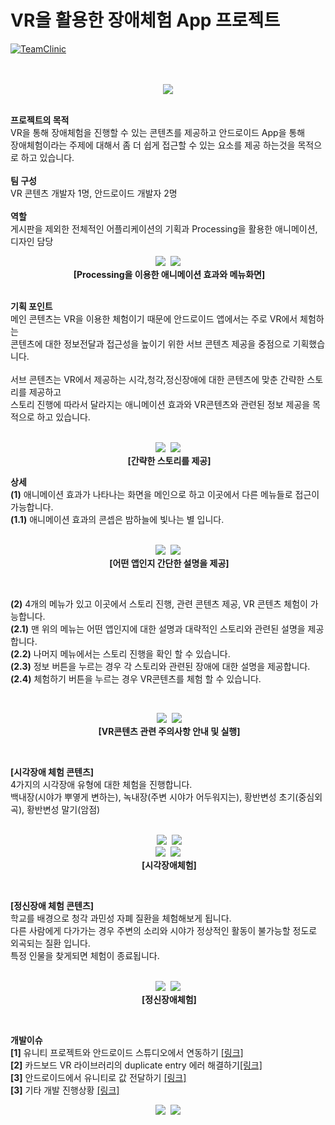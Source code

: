 # VR을 활용한 장애체험 App 프로젝트

[![TeamClinic](https://github.com/PuzzleLeaf/TeamClinic/blob/master/img/youtube.PNG)](https://www.youtube.com/embed/7Nvs_3KvaP0)


<p align="center">
<br>
<br>
  <img src="img/logo.png">
  <br>
</p>

<p>
 <br>
 <b>프로젝트의 목적</b><br>
 VR을 통해 장애체험을 진행할 수 있는 콘텐츠를 제공하고 안드로이드 App을 통해<br>
 장애체험이라는 주제에 대해서 좀 더 쉽게 접근할 수 있는 요소를 제공 하는것을 목적으로 하고 있습니다.<br>
 <br>
 <b>팀 구성</b><br> 
 VR 콘텐츠 개발자 1명, 안드로이드 개발자 2명<br>
 <br>
 <b>역할</b><br>
 게시판을 제외한 전체적인 어플리케이션의 기획과 Processing을 활용한 애니메이션, 디자인 담당
 <br>
</p>

<p align="center">
  <img src="img/animation.gif">
  <img src="img/menu.png"><br>
  <b>[Processing을 이용한 애니메이션 효과와 메뉴화면]</b>
</p>

<p>
<br>
<b>기획 포인트</b><br>
 메인 콘텐츠는 VR을 이용한 체험이기 때문에 안드로이드 앱에서는 주로 VR에서 체험하는<br>
 콘텐츠에 대한 정보전달과 접근성을 높이기 위한 서브 콘텐츠 제공을 중점으로 기획했습니다.<br>
 <br>
 서브 콘텐츠는 VR에서 제공하는 시각,청각,정신장애에 대한 콘텐츠에 맞춘 간략한 스토리를 제공하고<br>
 스토리 진행에 따라서 달라지는 애니메이션 효과와 VR콘텐츠와 관련된 정보 제공을 목적으로 하고 있습니다.<br>
 <br>
</p>

<p align="center">
  <img src="img/story1.png">
  <img src="img/story2.png"><br>
  <b>[간략한 스토리를 제공]</b>
</p>

<p>
<b>상세</b><br>
 <b>(1)</b> 애니메이션 효과가 나타나는 화면을 메인으로 하고 이곳에서 다른 메뉴들로 접근이 가능합니다.<br>
 <b>(1.1)</b> 애니메이션 효과의 콘셉은 밤하늘에 빛나는 별 입니다.<br>
 <br>
</p>

<p align="center">
  <img src="img/what.png">
  <img src="img/what2.png"><br>
  <b>[어떤 앱인지 간단한 설명을 제공]</b>
</p>
<br>
<p>
 <b>(2)</b> 4개의 메뉴가 있고 이곳에서 스토리 진행, 관련 콘텐츠 제공, VR 콘텐츠 체험이 가능합니다.<br>
 <b>(2.1)</b> 맨 위의 메뉴는 어떤 앱인지에 대한 설명과 대략적인 스토리와 관련된 설명을 제공합니다.<br>
 <b>(2.2)</b> 나머지 메뉴에서는 스토리 진행을 확인 할 수 있습니다.<br>
 <b>(2.3)</b> 정보 버튼을 누르는 경우 각 스토리와 관련된 장애에 대한 설명을 제공합니다.<br>
 <b>(2.4)</b> 체험하기 버튼을 누르는 경우 VR콘텐츠를 체험 할 수 있습니다.<br>
</p>
<br>
<p align="center">
  <img src="img/VRInfo.png">
  <img src="img/VRContents.gif"><br>
  <b>[VR콘텐츠 관련 주의사항 안내 및 실행]</b>
</p>
<br>
<p>
<b>[시각장애 체험 콘텐츠]</b><br>
4가지의 시각장애 유형에 대한 체험을 진행합니다. <br>
백내장(시야가 뿌옇게 변하는), 녹내장(주변 시야가 어두워지는), 황반변성 초기(중심외곡), 황반변성 말기(암점)<br>
<br>
</p>
<p align="center">
  <img src="img/sec1.png">
  <img src="img/sec2.png"><br>
  <img src="img/sec3.png">
  <img src="img/sec4.png"><br>
  <b>[시각장애체험]</b>
</p>
<br>
<p>
<b>[정신장애 체험 콘텐츠]</b><br>
학교를 배경으로 청각 과민성 자폐 질환을 체험해보게 됩니다. <br>
다른 사람에게 다가가는 경우 주변의 소리와 시야가 정상적인 활동이 불가능할 정도로 외곡되는 질환 입니다.<br>
특정 인물을 찾게되면 체험이 종료됩니다.<br>
<br>
</p>
<p align="center">
  <img src="img/thr1.png">
  <img src="img/thr2.png"><br>
  <b>[정신장애체험]</b>
</p>
<br>
<p>
<b>개발이슈</b><br>
<b>[1]</b> 유니티 프로젝트와 안드로이드 스튜디오에서 연동하기 <a href="http://puzzleleaf.tistory.com/111">[링크]</a><br>
<b>[2]</b> 카드보드 VR 라이브러리의 duplicate entry 에러 해결하기<a href="http://puzzleleaf.tistory.com/126">[링크]</a><br>
<b>[3]</b> 안드로이드에서 유니티로 값 전달하기 <a href="http://puzzleleaf.tistory.com/131">[링크]</a><br>
<b>[3]</b> 기타 개발 진행상황 <a href="http://puzzleleaf.tistory.com/category/Android%20Project/%239%20%EC%A2%85%ED%95%A9%20%EC%84%A4%EA%B3%84">[링크]</a><br>
</p>
 
 
 <p align="center">
  <a href="https://github.com/PuzzleLeaf/TeamClinic/blob/master/doc/Team%20Clinic%20%EC%B5%9C%EC%A2%85%EB%B3%B4%EA%B3%A0%EC%84%9C.pdf"><img src="img/1.png"></a>
  <a href="https://github.com/PuzzleLeaf/TeamClinic/blob/master/doc/Team%20Clinic%20%EC%A0%9C%EC%95%88%EC%84%9C.pdf"><img src="img/2.PNG"></a><br>
</p>
 
